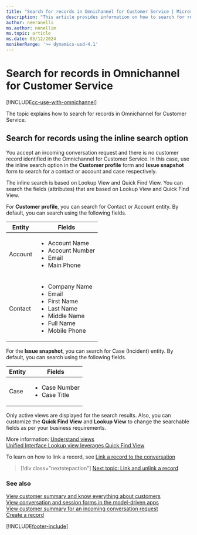 ```yaml
---
title: "Search for records in Omnichannel for Customer Service | MicrosoftDocs"
description: "This article provides information on how to search for records and link a record to a conversation in Omnichannel for Customer Service."
author: neeranelli
ms.author: nenellim
ms.topic: article
ms.date: 03/12/2024
monikerRange: '>= dynamics-usd-4.1'
---
```


# Search for records in Omnichannel for Customer Service

[!INCLUDE[cc-use-with-omnichannel](../../includes/cc-use-with-omnichannel.md)]

The topic explains how to search for records in Omnichannel for Customer Service.

## Search for records using the inline search option

You accept an incoming conversation request and there is no customer record identified in the Omnichannel for Customer Service. In this case, use the inline search option in the **Customer profile** form and **Issue snapshot** form to search for a contact or account and case respectively.

The inline search is based on Lookup View and Quick Find View. You can search the fields (attributes) that are based on Lookup View and Quick Find View.

For **Customer profile**, you can search for Contact or Account entity. By default, you can search using the following fields.

| Entity         | Fields  |
|---------       | ---------|
|  Account  |  <ul><li> Account Name</li> <li>Account Number</li><li>Email</li><li>Main Phone</li> |
| Contact | <ul><li> Company Name</li><li>Email</li><li> First Name </li><li> Last Name </li><li>Middle Name</li><li>Full Name</li><li>Mobile Phone</li> |

<!---
<table>
    <tr>
        <th>Entity</th>
        <th>Fields</th>
    </tr>
    <tr>
        <td rowspan="4">Account</td>
        <td>Account Name</td>
    </tr>
    <tr>
        <td>Account Number</td>
    </tr>
    <tr>
        <td>Email</td>
    </tr>
    <tr>
        <td>Main Phone</td>
    </tr>
    <tr>
        <td rowspan="7">Contact</td>
        <td>Company Name</td>
    </tr>
    <tr>
        <td>Email</td>
    </tr>
    <tr>
        <td>First Name</td>
    </tr>
    <tr>
        <td>Last Name</td>
    </tr>
    <tr>
        <td>Middle Name</td>
    </tr>
    <tr>
        <td>Full Name</td>
    </tr>
    <tr>
        <td>Mobile Phone</td>
    </tr>  
 </table>
--->
For the **Issue snapshot**, you can search for Case (Incident) entity. By default, you can search using the following fields.

| Entity         | Fields  |
|---------       | ---------|
|  Case  |  <ul><li> Case Number</li> <li>Case Title</li> |

<!---
<table>
<tr>
        <th>Entity</th>
        <th>Fields</th>
    </tr>
    <tr>
        <td rowspan="2">Case</td>
        <td>Case Number</td>
    </tr>
    <tr>
        <td>Case Title</td>
    </tr> 
 </table>
--->
Only active views are displayed for the search results. Also, you can customize the **Quick Find View** and **Lookup View** to change the searchable fields as per your business requirements.

More information: 
[Understand views](/dynamics365/customer-engagement/customize/create-edit-views)  
[Unified Interface Lookup view leverages Quick Find View](https://blogs.msdn.microsoft.com/crm/2018/11/02/unified-interface-lookup-now-leverages-quick-find-view/)  

To learn on how to link a record, see [Link a record to the conversation](link-unlink-record.md)

> [!div class="nextstepaction"]
> [Next topic: Link and unlink a record](link-unlink-record.md)

### See also

[View customer summary and know everything about customers](customer-summary.md)  
[View conversation and session forms in the model-driven apps](view-omnichannel-conversation-session.md)  
[View customer summary for an incoming conversation request](view-customer-summary-incoming-conversation-request.md)  
[Create a record](create-record.md)  


[!INCLUDE[footer-include](../../includes/footer-banner.md)]
